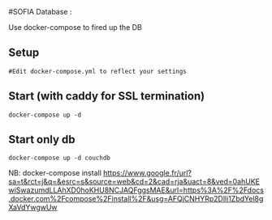 #SOFIA Database :

Use docker-compose to fired up the DB

## Setup
```
#Edit docker-compose.yml to reflect your settings
```
## Start (with caddy for SSL termination)

```
docker-compose up -d
```

## Start only db
```
docker-compose up -d couchdb
``` 
 
NB: docker-compose install  https://www.google.fr/url?sa=t&rct=j&q=&esrc=s&source=web&cd=2&cad=rja&uact=8&ved=0ahUKEwiSwazumdLLAhXD0hoKHU8NCJAQFggsMAE&url=https%3A%2F%2Fdocs.docker.com%2Fcompose%2Finstall%2F&usg=AFQjCNHYRp2Dlli1ZbdYel8gXaVdYwgwUw
